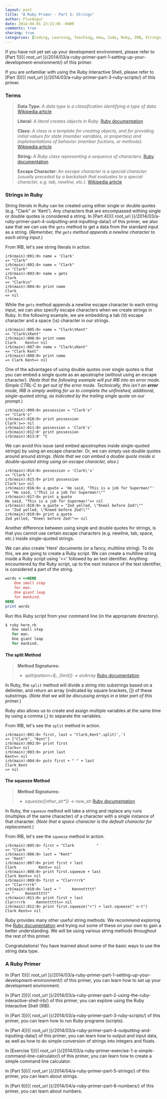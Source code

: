 ```yaml
---
layout: post
title: "A Ruby Primer - Part 5: Strings"
author: FluxAugur
date: 2014-04-01 23:21:05 -0400
comments: true
sharing: true
categories: [Coding, Learning, Teaching, How, Code, Ruby, IRB, Strings, Data Types]
---
```

If you have not yet set up your development environment, please refer to [Part 1]({{ root_url }}/2014/03/a-ruby-primer-part-1-setting-up-your-development-environment/) of this primer.

If you are unfamiliar with using the Ruby Interactive Shell, please refer to [Part 3]({{ root_url }}/2014/03/a-ruby-primer-part-3-ruby-scripts/) of this primer.

### Terms
> **Data Type:** *A data type is a classification identifying a type of data.* [Wikipedia article](http://en.wikipedia.org/wiki/Data_type)
>
> **Literal:** *A literal creates objects in Ruby.* [Ruby documentation](http://www.ruby-doc.org/core-2.1.1/Float.html)
>
> **Class:** *A class is a template for creating objects, and for providing initial values for state (member variables, or properties) and implementations of behavior (member fuctions, or methods).* [Wikipedia article](http://en.wikipedia.org/wiki/Class_(computer_programming))
>
> **String:** *A Ruby class representing a sequence of characters.* [Ruby documentation](http://www.ruby-doc.org/core-2.1.0/String.html)
>
> **Escape Character:** *An escape character is a special character (usually preceded by a backslash that evaluates to a special character, e.g. tab, newline, etc.).* [Wikipedia article](http://en.wikipedia.org/wiki/Escape_character)

### Strings in Ruby

String literals in Ruby can be created using either single or double quotes (e.g. "Clark" or 'Kent'). Any characters that are encompassed withing single or double quotes is considered a string. In [Part 4]({{ root_url }}/2014/03/a-ruby-primer-part-4-outputting-and-inputting-data/) of this primer, we also saw that we can use the `gets` method to get a data from the standard input as a string. (*Remember, the `gets` method appends a newline character to each string input.*)

From IRB, let's see string literals in action.

``` irb Strings with single or double quotes
irb(main):001:0> name = 'Clark'
=> "Clark"
irb(main):002:0> name = "Clark"
=> "Clark"
irb(main):003:0> name = gets
Clark
=> "Clark\n"
irb(main):004:0> print name
Clark
=> nil
```

While the `gets` method appends a newline escape character to each string input, we can also specify escape characters when we create strings in Ruby. In the following example, we are embedding a tab (\t) escape character and a space (\s) character in our strings.

``` irb Escape characters in strings
irb(main):005:0> name = "Clark\tKent"
=> "Clark\tKent"
irb(main):006:0> print name
Clark    Kent=> nil
irb(main):007:0> name = "Clark\sKent"
=> "Clark Kent"
irb(main):008:0> print name
=> Clark Kent=> nil
```

One of the advantages of using double quotes over single quotes is that you can embed a single quote as an apostrophe (without using an escape character). (*Note that the following example will put IRB into an error mode. Simple CTRL-C to get out of the error mode. Technically, this isn't an **error** mode, IRB is simply waiting for us to complete the unfinished, additional, single-quoted string, as indicated by the trailing single quote on our prompt.*)

``` irb Embedding single quotes inside double quotes
irb(main):009:0> possession = "Clark's"
=> "Clark's"
irb(main):010:0> print possession
Clark's=> nil
irb(main):011:0> possession = 'Clark's'
irb(main):012:0' print possession
irb(main):013:0' ^C
```

We can avoid this issue (and embed apostrophes inside single-quoted strings) by using an escape character. Or, we can simply use double quotes around around strings. (*Note that we can embed a double quote inside a double-quoted string using an escape character, also.*)

``` irb Using an escape character for an apostrophe
irb(main):014:0> possession = 'Clark\'s'
=> "Clark's"
irb(main):015:0> print possession
Clark's=> nil
irb(main):016:0> a_qoute = 'He said, "This is a job for Superman!"'
=> "He said, \"This is a job for Superman!\""
irb(main):017:0> print a_quote
He said, "This is a job for Superman!"=> nil
irb(main):018:0> a_quote = "Zod yelled, \"Kneel before Zod!\""
=> "Zod yelled, \"Kneed before Zod!\""
irb(main):019:0> print a_quote
Zod yelled, "Kneel before Zod!"=> nil
```

Another difference between using single and double quotes for strings, is that you cannot use certain escape characters (e.g. newline, tab, space, etc.) inside single-quoted strings.

We can also create 'Here' documents (or a fancy, multiline string). To do this, we are going to create a Ruby script. We can create a multiline string inside a Ruby script using '<<' followed by an text identifier. Anything encountered by the Ruby script, up to the next instance of the text identifier, is considered a part of the string.

``` ruby Example here.rb
words = <<HERE
    One small step
    for man.
    One giant leap
    for mankind.
HERE
print words
```

Run this Ruby script from your command line (in the appropriate directory).

``` bash Running here.rb
$ ruby here.rb
   One small step
   for man.
   One giant leap
   for mankind.
```

#### The split Method
> **Method Signatures:**
>
> - *split(pattern=$;, [limit]) -> anArray* [Ruby documentation](http://www.ruby-doc.org/core-2.1.0/String.html#method-i-split)

In Ruby, the `split` method will divide a string into substrings based on a delimiter, and return an array (indicated by square brackets, []) of these substrings. (*Note that we will be discussing arrays in a later part of this primer.*)

Ruby also allows us to create and assign multiple variables at the same time by using a comma (,) to separate the variables.

From IRB, let's see the `split` method in action.

``` irb The split method
irb(main):001:0> first, last = "Clark,Kent".split(',')
=> ["Clark", "Kent"]
irb(main):002:0> print first
Clark=> nil
irb(main):003:0> print last
Kent=> nil
irb(main):004:0> puts first + " " + last
Clark Kent
=> nil
```

#### The squeeze Method
> **Method Signatures:**
>
> - *squeeze([other_str\*]) -> new_str* [Ruby documentation](http://www.ruby-doc.org/core-2.1.0/String.html#method-i-squeeze)

In Ruby, the `squeeze` method will take a string and replace any runs (multiples of the same character) of a character with a single instance of that character. (*Note that a space character is the default character for replacement.*)

From IRB, let's see the `squeeze` method in action.

``` irb The squeeze method
irb(main):005:0> first = "Clark          "
=> "Clark          "
irb(main):006:0> last = "Kent"
=> "Kent"
irb(main):007:0> print first + last
Clark          Kent=> nil
irb(main):008:0> print first.squeeze + last
Clark Kent=> nil
irb(main):009:0> first = "Clarrrrrk"
=> "Clarrrrrk"
irb(main):010:0> last = "     Kennnttttt"
=> "     Kennnttttt"
irb(main):011:0> print first + last
Clarrrrrk     Kennnttttt=> nil
irb(main):012:0> print first.squeeze("r") + last.squeeze(" n-t")
Clark Kent=> nil
```

Ruby provides many other useful string methods. We recommend exploring the [Ruby documentation](http://www.ruby-doc.org/core-2.1.0/String.html) and trying out some of these on your own to gain a better understanding. We will be using various string methods throughout the rest of this primer.

Congratulations! You have learned about some of the basic ways to use the string data type.

### A Ruby Primer

In [Part 1]({{ root_url }}/2014/03/a-ruby-primer-part-1-setting-up-your-development-environment/) of this primer, you can learn how to set up your development environment.

In [Part 2]({{ root_url }}/2014/03/a-ruby-primer-part-2-using-the-ruby-interactive-shell-irb/) of this primer, you can explore using the Ruby Interactive Shell (IRB).

In [Part 3]({{ root_url }}/2014/03/a-ruby-primer-part-3-ruby-scripts/) of this primer, you can learn how to run Ruby programs (scripts).

In [Part 4]({{ root_url }}/2014/03/a-ruby-primer-part-4-outputting-and-inputting-data/) of this primer, you can learn how to output and input data, as well as how to do simple conversion of strings into integers and floats.

In [Exercise 1]({{ root_url }}/2014/03/a-ruby-primer-exercise-1-a-simple-command-line-calculator/) of this primer, you can learn how to create a simple command line calculator.

In [Part 5]({{ root_url }}/2014/04/a-ruby-primer-part-5-strings/) of this primer, you can learn about strings.

In [Part 6]({{ root_url }}/2014/04/a-ruby-primer-part-6-numbers/) of this primer, you can learn about numbers.
